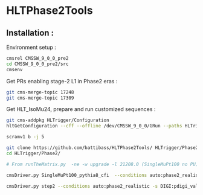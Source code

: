 # HLTPhase2Tools

## Installation :
Environment setup :
```bash
cmsrel CMSSW_9_0_0_pre2
cd CMSSW_9_0_0_pre2/src
cmsenv
```

Get PRs enabling stage-2 L1 in Phase2 eras :

```bash
git cms-merge-topic 17248
git cms-merge-topic 17309
```

Get HLT_IsoMu24, prepare and run customized sequences :

```bash
git cms-addpkg HLTrigger/Configuration 
hltGetConfiguration --cff --offline /dev/CMSSW_9_0_0/GRun --paths HLTriggerFirstPath,HLT_IsoMu24_v4,HLTriggerFinalPath --unprescale > Configuration/python/HLT_User_cff.py

scramv1 b -j 5

git clone https://github.com/battibass/HLTPhase2Tools/ HLTrigger/Phase2
cd HLTrigger/Phase2/

# From runTheMatrix.py  -ne -w upgrade -l 21208.0 (SingleMuPt100 no PU)

cmsDriver.py SingleMuPt100_pythia8_cfi  --conditions auto:phase2_realistic -n 10 --era Phase2C2 --eventcontent FEVTDEBUG --relval 9000,100 -s GEN,SIM --datatier GEN-SIM --beamspot HLLHC --geometry Extended2023D4

cmsDriver.py step2 --conditions auto:phase2_realistic -s DIGI:pdigi_valid,L1,DIGI2RAW,HLT:User --datatier GEN-SIM-DIGI-RAW -n 10 --geometry Extended2023D4 --era Phase2C2 --eventcontent FEVTDEBUGHLT --filein=file:step1.root --customise HLTrigger/Phase2/customiseMuonsForPhase2.customiseMuons
```

